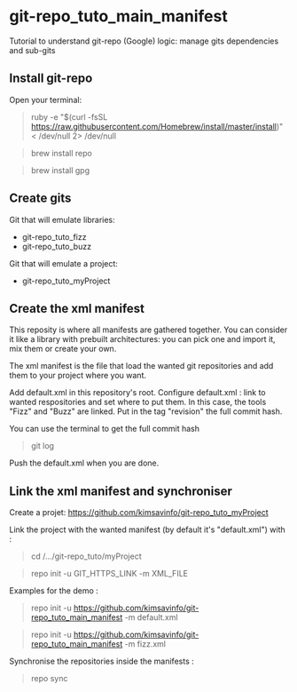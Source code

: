 # git-repo_tuto_main_manifest
Tutorial to understand git-repo (Google) logic: manage gits dependencies and sub-gits

## Install git-repo

Open your terminal:

> ruby -e "$(curl -fsSL https://raw.githubusercontent.com/Homebrew/install/master/install)" < /dev/null 2> /dev/null

> brew install repo

> brew install gpg

## Create gits

Git that will emulate libraries:
* git-repo_tuto_fizz
* git-repo_tuto_buzz

Git that will emulate a project:
* git-repo_tuto_myProject

## Create the xml manifest

This reposity is where all manifests are gathered together. 
You can consider it like a library with prebuilt architectures: you can pick one and import it, mix them or create your own.

The xml manifest is the file that load the wanted git repositories and add them to your project where you want.

Add default.xml in this repository's root.
Configure default.xml : link to wanted respositories and set where to put them. In this case, the tools "Fizz" and "Buzz" are linked.
Put in the tag "revision" the full commit hash.

You can use the terminal to get the full commit hash

> git log

Push the default.xml when you are done.

## Link the xml manifest and synchroniser

Create a projet: https://github.com/kimsavinfo/git-repo_tuto_myProject

Link the project with the wanted manifest (by default it's "default.xml") with :

> cd /.../git-repo_tuto/myProject

> repo init -u GIT_HTTPS_LINK -m XML_FILE

Examples for the demo :

> repo init -u https://github.com/kimsavinfo/git-repo_tuto_main_manifest -m default.xml

> repo init -u https://github.com/kimsavinfo/git-repo_tuto_main_manifest -m fizz.xml

Synchronise the repositories inside the manifests :

> repo sync
